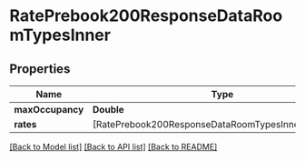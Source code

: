 # RatePrebook200ResponseDataRoomTypesInner

## Properties
Name | Type | Description | Notes
------------ | ------------- | ------------- | -------------
**maxOccupancy** | **Double** |  | [optional] 
**rates** | [RatePrebook200ResponseDataRoomTypesInnerRatesInner] |  | [optional] 

[[Back to Model list]](../README.md#documentation-for-models) [[Back to API list]](../README.md#documentation-for-api-endpoints) [[Back to README]](../README.md)


